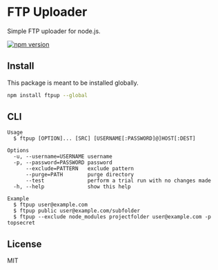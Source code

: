 # FTP Uploader

Simple FTP uploader for node.js.

[![npm version](https://badge.fury.io/js/ftpup.svg)](https://badge.fury.io/js/ftpup)

## Install

This package is meant to be installed globally.

```sh
npm install ftpup --global
```

## CLI

```
Usage
  $ ftpup [OPTION]... [SRC] [USERNAME[:PASSWORD]@]HOST[:DEST]

Options
  -u, --username=USERNAME username
  -p, --password=PASSWORD password
      --exclude=PATTERN   exclude pattern
      --purge=PATH        purge directory
      --test              perform a trial run with no changes made
  -h, --help              show this help

Example
  $ ftpup user@example.com
  $ ftpup public user@example.com/subfolder
  $ ftpup --exclude node_modules projectfolder user@example.com -p topsecret
```

## License

MIT
